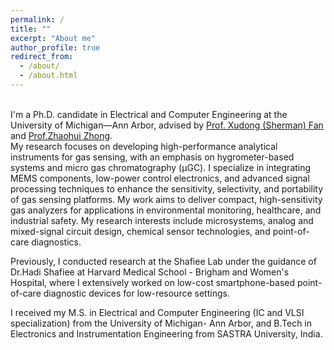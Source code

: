 ```yaml
---
permalink: /
title: ""
excerpt: "About me"
author_profile: true
redirect_from: 
  - /about/
  - /about.html
---
```


<br> I'm a Ph.D. candidate in Electrical and Computer Engineering at the University of Michigan—Ann Arbor, advised by [Prof. Xudong (Sherman) Fan](https://fanlab.bme.umich.edu/) and [Prof.Zhaohui Zhong](https://web.eecs.umich.edu/zhonglab/). 
<br>My research focuses on developing high-performance analytical instruments for gas sensing, with an emphasis on hygrometer-based systems and micro gas chromatography (µGC). I specialize in integrating MEMS components, low-power control electronics, and advanced signal processing techniques to enhance the sensitivity, selectivity, and portability of gas sensing platforms. My work aims to deliver compact, high-sensitivity gas analyzers for applications in environmental monitoring, healthcare, and industrial safety. My research interests include microsystems, analog and mixed-signal circuit design, chemical sensor technologies, and point-of-care diagnostics.

Previously, I conducted research at the Shafiee Lab under the guidance of Dr.Hadi Shafiee at Harvard Medical School - Brigham and Women's Hospital, where I extensively worked on low-cost smartphone-based point-of-care diagnostic devices for low-resource settings.

I received my M.S. in Electrical and Computer Engineering (IC and VLSI specialization) from the University of Michigan- Ann Arbor, and B.Tech in Electronics and Instrumentation Engineering from SASTRA University, India.
